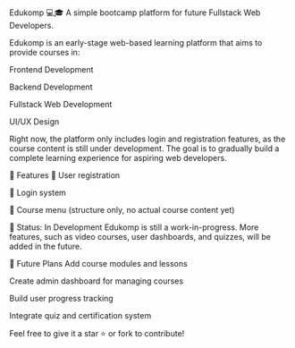 Edukomp 💻🎓
A simple bootcamp platform for future Fullstack Web Developers.

Edukomp is an early-stage web-based learning platform that aims to provide courses in:

Frontend Development

Backend Development

Fullstack Web Development

UI/UX Design

Right now, the platform only includes login and registration features, as the course content is still under development. The goal is to gradually build a complete learning experience for aspiring web developers.

🔧 Features
📝 User registration

🔐 Login system

📂 Course menu (structure only, no actual course content yet)

🚧 Status: In Development
Edukomp is still a work-in-progress. More features, such as video courses, user dashboards, and quizzes, will be added in the future.

🎯 Future Plans
Add course modules and lessons

Create admin dashboard for managing courses

Build user progress tracking

Integrate quiz and certification system

Feel free to give it a star ⭐ or fork to contribute!

